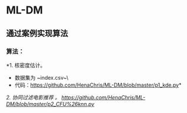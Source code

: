 # ML-DM
## 通过案例实现算法
### 算法：
*1. 核密度估计。
+ 数据集为 ~index.csv~\\
+ 代码：https://github.com/HenaChris/ML-DM/blob/master/p1_kde.py*

*2. 协同过滤电影推荐 。 https://github.com/HenaChris/ML-DM/blob/master/p2_CFU%26knn.py*
